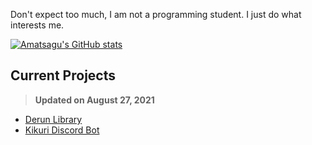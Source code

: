 Don't expect too much, I am not a programming student. I just do what interests me.

<!-- Credit: https://github.com/anuraghazra/github-readme-stats -->
[![Amatsagu's GitHub stats](https://github-readme-stats.vercel.app/api?username=Amatsagu&hide=prs,issues&show_icons=true)](https://github.com/anuraghazra/github-readme-stats)

## Current Projects
> **Updated on August 27, 2021**

- [Derun Library](https://github.com/Amatsagu/Derun)
- [Kikuri Discord Bot](https://kikuri.netlify.app/)
